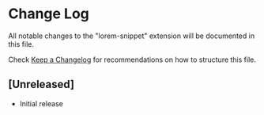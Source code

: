 # Change Log

All notable changes to the "lorem-snippet" extension will be documented in this file.

Check [Keep a Changelog](http://keepachangelog.com/) for recommendations on how to structure this file.

## [Unreleased]

- Initial release